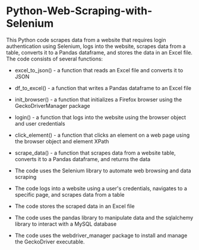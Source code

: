 # Python-Web-Scraping-with-Selenium
This Python code scrapes data from a website that requires login authentication using Selenium, logs into the website, scrapes data from a table, converts it to a Pandas dataframe, and stores the data in an Excel file. The code consists of several functions:

- excel_to_json() - a function that reads an Excel file and converts it to JSON
- df_to_excel() - a function that writes a Pandas dataframe to an Excel file
- init_browser() - a function that initializes a Firefox browser using the GeckoDriverManager package
- login() - a function that logs into the website using the browser object and user credentials
- click_element() - a function that clicks an element on a web page using the browser object and element XPath
- scrape_data() - a function that scrapes data from a website table, converts it to a Pandas dataframe, and returns the data

- The code uses the Selenium library to automate web browsing and data scraping
- The code logs into a website using a user's credentials, navigates to a specific page, and scrapes data from a table
- The code stores the scraped data in an Excel file
- The code uses the pandas library to manipulate data and the sqlalchemy library to interact with a MySQL database
- The code uses the webdriver_manager package to install and manage the GeckoDriver executable.
